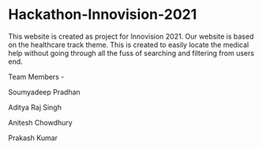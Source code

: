 # Hackathon-Innovision-2021

This website is created as project for Innovision 2021. Our website is based on the healthcare track theme. This is created to easily locate the medical help without going through all the fuss of searching and filtering from users end.

Team Members - 

Soumyadeep Pradhan

Aditya Raj Singh

Anitesh Chowdhury

Prakash Kumar
